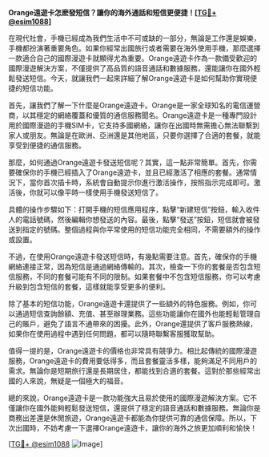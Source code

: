 **Orange遠遊卡怎麽發短信？讓你的海外通話和短信更便捷！[[TG💪+ @esim1088](https://t.me/s/esim1088)]**

在現代社會，手機已經成為我們生活中不可或缺的一部分，無論是工作還是娛樂，手機都扮演著重要角色。如果你經常出國旅行或者需要在海外使用手機，那麼選擇一款適合自己的國際漫遊卡就顯得尤為重要。Orange遠遊卡作為一款備受歡迎的國際漫遊解決方案，不僅提供了高品質的語音通話和數據服務，還能讓你在國外輕鬆發送短信。今天，就讓我們一起來詳細了解Orange遠遊卡是如何幫助你實現便捷的短信功能。

首先，讓我們了解一下什麼是Orange遠遊卡。Orange是一家全球知名的電信運營商，以其穩定的網絡覆蓋和優質的通信服務聞名。Orange遠遊卡是一種專門設計用於國際漫遊的手機SIM卡，它支持多國網絡，讓你在出國時無需擔心無法聯繫到家人或朋友。無論是在歐洲、亞洲還是其他地區，只要你選擇了合適的套餐，就能享受到便捷的通信服務。

那麼，如何通過Orange遠遊卡發送短信呢？其實，這一點非常簡單。首先，你需要確保你的手機已經插入了Orange遠遊卡，並且已經激活了相應的套餐。通常情況下，當你首次插卡時，系統會自動提示你進行激活操作，按照指示完成即可。激活後，你就可以像平時一樣使用手機發送短信了。

具體的操作步驟如下：打開手機的短信應用程序，點擊“新建短信”按鈕，輸入收件人的電話號碼，然後編輯你想發送的內容。最後，點擊“發送”按鈕，短信就會被發送到指定的號碼。整個過程與你平常使用的短信功能完全相同，不需要額外的操作或設置。

不過，在使用Orange遠遊卡發送短信時，有幾點需要注意。首先，確保你的手機網絡連接正常，因為短信是通過網絡傳輸的。其次，檢查一下你的套餐是否包含短信服務，不同的套餐可能有不同的限制。如果套餐中不包含短信服務，你可以考慮升級到包含短信的套餐，這樣就能享受更多的便利。

除了基本的短信功能，Orange遠遊卡還提供了一些額外的特色服務。例如，你可以通過短信查詢餘額、充值、甚至辦理業務。這些功能讓你在國外也能輕鬆管理自己的賬戶，避免了語言不通帶來的困擾。此外，Orange還提供了客戶服務熱線，如果你在使用過程中遇到任何問題，都可以隨時聯繫客服獲取幫助。

值得一提的是，Orange遠遊卡的價格也非常具有競爭力。相比起傳統的國際漫遊服務，Orange遠遊卡的費用要低得多，而且套餐靈活多樣，能夠滿足不同用戶的需求。無論你是短期旅行還是長期居住，都能找到合適的套餐。這對於那些經常出國的人來說，無疑是一個極大的福音。

總的來說，Orange遠遊卡是一款功能強大且易於使用的國際漫遊解決方案。它不僅讓你在國外能夠輕鬆發送短信，還提供了穩定的語音通話和數據服務。無論你是商務出差還是休閒旅遊，Orange遠遊卡都能為你提供可靠的通信保障。所以，下次出國時，不妨考慮一下選擇Orange遠遊卡，讓你的海外之旅更加順利和愉快！

[[TG💪+ @esim1088](https://t.me/s/esim1088) ![Image](https://i.postimg.cc/4NQfJmqS/Snipaste-2025-05-13-00-14-12.png)]